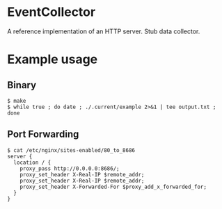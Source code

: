 # EventCollector

A reference implementation of an HTTP server. Stub data collector.

# Example usage

## Binary

```
$ make
$ while true ; do date ; ./.current/example 2>&1 | tee output.txt ; done
```

## Port Forwarding

```
$ cat /etc/nginx/sites-enabled/80_to_8686
server {
  location / {
    proxy_pass http://0.0.0.0:8686/;
    proxy_set_header X-Real-IP $remote_addr;
    proxy_set_header X-Real-IP $remote_addr;
    proxy_set_header X-Forwarded-For $proxy_add_x_forwarded_for;
  }
}
```
